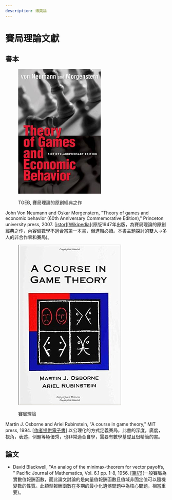 ```yaml
---
description: 博奕論
---
```


# 賽局理論文獻

## 書本



<figure><img src="../.gitbook/assets/VNM-TGEB.jpg" alt=""><figcaption><p>TGEB, 賽局理論的原創經典之作</p></figcaption></figure>

John Von Neumann and Oskar Morgenstern,  "Theory of games and economic behavior (60th Anniversary Commemorative Edition)," Princeton university press, 2007. \[[jstor](https://www.jstor.org/stable/j.ctt1r2gkx)]\[[Wikipedia](https://en.wikipedia.org/wiki/Theory\_of\_Games\_and\_Economic\_Behavior)]\(原版1947年出版，為賽局理論的原創經典之作，內容偏數學不適合當第一本書，但進階必讀。本書主題探討的雙人->多人的非合作零和賽局)。



<figure><img src="../.gitbook/assets/A Course in Game Theory.jpg" alt=""><figcaption><p>賽局理論</p></figcaption></figure>

Martin J. Osborne and Ariel Rubinstein, "A course in game theory," MIT press, 1994. \[[作者提供電子書](https://arielrubinstein.tau.ac.il/books/GT.pdf)] 以公理化的方式定義賽局，此書的深度，廣度，視角，表述，例題等極優秀，也非常適合自學，需要有數學基礎且很精簡的書。

## 論文

* David Blackwell, "An analog of the minimax-theorem for vector payoffs, " Pacific Journal of Mathematics, Vol. 6.1 pp. 1-8, 1956. \[[筆記](blackwells-approachability-theorem.md)]\(一般賽局為實數值報酬函數，而此論文討論的是向量值報酬函數且值域非固定值可以隨機變數的性質。此類型報酬函數在多期的最小化遺憾問題中為核心問題，相當重要)。
